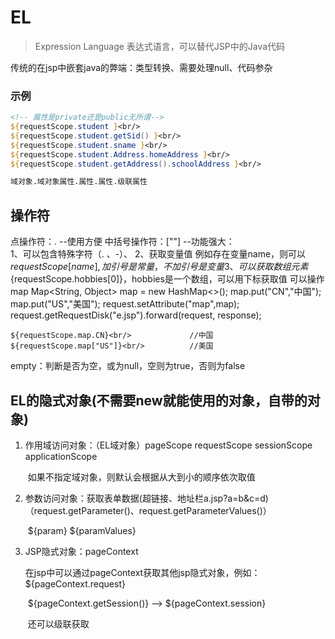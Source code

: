 # EL

> Expression Language	表达式语言，可以替代JSP中的Java代码

传统的在jsp中嵌套java的弊端：类型转换、需要处理null、代码参杂

### 示例

~~~jsp
<!-- 属性是private还是public无所谓-->
${requestScope.student }<br/>
${requestScope.student.getSid() }<br/>
${requestScope.student.sname }<br/>
${requestScope.student.Address.homeAddress }<br/>	
${requestScope.student.getAddress().schoolAddress }<br/>

域对象.域对象属性.属性.属性.级联属性
~~~

## 操作符

点操作符：.		--使用方便
中括号操作符：[""]	--功能强大：  
	 	1、可以包含特殊字符（.   、-）、	<!-- ${requestScope.my-name }会报错 -->
	 	2、获取变量值	例如存在变量name，则可以${requestScope[name]},加引号是常量，不加引号是变量
	 	3、可以获取数组元素${requestScope.hobbies[0]}，hobbies是一个数组，可以用下标获取值
可以操作map
	Map<String, Object> map = new HashMap<>();
	map.put("CN","中国");
	map.put("US","美国");
	request.setAttribute("map",map);
	request.getRequestDisk("e.jsp").forward(request, response);

	${requestScope.map.CN}<br/>				//中国
	${requestScope.map["US"]}<br/>			//美国
empty：判断是否为空，或为null，空则为true，否则为false

## EL的隐式对象(不需要new就能使用的对象，自带的对象)

1. 作用域访问对象：（EL域对象）pageScope		requestScope		sessionScope		applicationScope

   ​		如果不指定域对象，则默认会根据从大到小的顺序依次取值

2. 参数访问对象：获取表单数据(超链接、地址栏a.jsp?a=b&c=d)（request.getParameter()、request.getParameterValues()）

   ​																			${param}									${paramValues}

3. JSP隐式对象：pageContext

   ​			在jsp中可以通过pageContext获取其他jsp隐式对象，例如：${pageContext.request}

   ​			${pageContext.getSession()}     ——>     ${pageContext.session}

   ​			还可以级联获取